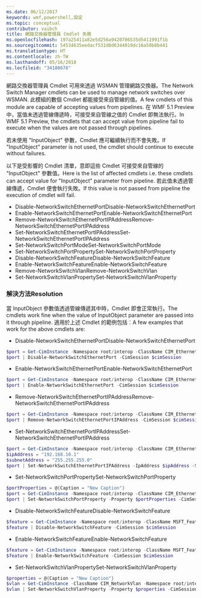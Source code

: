 ```yaml
---
ms.date: 06/12/2017
keywords: wmf,powershell,設定
ms.topic: conceptual
contributor: vaibch
title: 網路交換器管理員 Cmdlet 失敗
ms.openlocfilehash: 197a25411a82e5d256a9420706535d5411991f1b
ms.sourcegitcommit: 54534635eedacf531d8d6344019dc16a50b8b441
ms.translationtype: HT
ms.contentlocale: zh-TW
ms.lasthandoff: 05/16/2018
ms.locfileid: "34188678"
---
```

<span data-ttu-id="3fe98-103">網路交換器管理員 Cmdlet 可用來透過 WSMAN 管理網路交換器。</span><span class="sxs-lookup"><span data-stu-id="3fe98-103">The Network Switch Manager cmdlets can be used to manage network switches over WSMAN.</span></span>
<span data-ttu-id="3fe98-104">此模組的數個 Cmdlet 都能接受來自管線的值。</span><span class="sxs-lookup"><span data-stu-id="3fe98-104">A few cmdlets of this module are capable of accepting values from pipelines.</span></span>
<span data-ttu-id="3fe98-105">在 WMF 5.1 Preview 中，當值未透過管線傳遞時，可接受來自管線之值的 Cmdlet 即無法執行。</span><span class="sxs-lookup"><span data-stu-id="3fe98-105">In WMF 5.1 Preview, the cmdlets that can accept value from pipeline fail to execute when the values are not passed through pipelines.</span></span>

<span data-ttu-id="3fe98-106">若未使用 "InputObject" 參數，Cmdlet 應可繼續執行而不會失敗。</span><span class="sxs-lookup"><span data-stu-id="3fe98-106">If "InputObject" parameter is not used, the cmdlet should continue to execute without failures.</span></span>

<span data-ttu-id="3fe98-107">以下是受影響的 Cmdlet 清單，意即這些 Cmdlet 可接受來自管線的 "InputObject" 參數值。</span><span class="sxs-lookup"><span data-stu-id="3fe98-107">Here is the list of affected cmdlets i.e. these cmdlets can accept value for "InputObject" parameter from pipeline.</span></span>
<span data-ttu-id="3fe98-108">若此值未透過管線傳遞，Cmdlet 便會執行失敗。</span><span class="sxs-lookup"><span data-stu-id="3fe98-108">If this value is not passed from pipeline the execution of cmdlet will fail.</span></span>

- <span data-ttu-id="3fe98-109">Disable-NetworkSwitchEthernetPort</span><span class="sxs-lookup"><span data-stu-id="3fe98-109">Disable-NetworkSwitchEthernetPort</span></span>
- <span data-ttu-id="3fe98-110">Enable-NetworkSwitchEthernetPort</span><span class="sxs-lookup"><span data-stu-id="3fe98-110">Enable-NetworkSwitchEthernetPort</span></span>
- <span data-ttu-id="3fe98-111">Remove-NetworkSwitchEthernetPortIPAddress</span><span class="sxs-lookup"><span data-stu-id="3fe98-111">Remove-NetworkSwitchEthernetPortIPAddress</span></span>
- <span data-ttu-id="3fe98-112">Set-NetworkSwitchEthernetPortIPAddress</span><span class="sxs-lookup"><span data-stu-id="3fe98-112">Set-NetworkSwitchEthernetPortIPAddress</span></span>
- <span data-ttu-id="3fe98-113">Set-NetworkSwitchPortMode</span><span class="sxs-lookup"><span data-stu-id="3fe98-113">Set-NetworkSwitchPortMode</span></span>
- <span data-ttu-id="3fe98-114">Set-NetworkSwitchPortProperty</span><span class="sxs-lookup"><span data-stu-id="3fe98-114">Set-NetworkSwitchPortProperty</span></span>
- <span data-ttu-id="3fe98-115">Disable-NetworkSwitchFeature</span><span class="sxs-lookup"><span data-stu-id="3fe98-115">Disable-NetworkSwitchFeature</span></span>
- <span data-ttu-id="3fe98-116">Enable-NetworkSwitchFeature</span><span class="sxs-lookup"><span data-stu-id="3fe98-116">Enable-NetworkSwitchFeature</span></span>
- <span data-ttu-id="3fe98-117">Remove-NetworkSwitchVlan</span><span class="sxs-lookup"><span data-stu-id="3fe98-117">Remove-NetworkSwitchVlan</span></span>
- <span data-ttu-id="3fe98-118">Set-NetworkSwitchVlanProperty</span><span class="sxs-lookup"><span data-stu-id="3fe98-118">Set-NetworkSwitchVlanProperty</span></span>

### <a name="resolution"></a><span data-ttu-id="3fe98-119">解決方法</span><span class="sxs-lookup"><span data-stu-id="3fe98-119">Resolution</span></span>
<span data-ttu-id="3fe98-120">當 InputObject 參數值透過管線傳遞其中時，Cmdlet 即會正常執行。</span><span class="sxs-lookup"><span data-stu-id="3fe98-120">The cmdlets work fine when the value of InputObject parameter are passed into it through pipeline.</span></span> <span data-ttu-id="3fe98-121">適用於上述 Cmdlet 的範例包括︰</span><span class="sxs-lookup"><span data-stu-id="3fe98-121">A few examples that work for the above cmdlets are:</span></span>

- <span data-ttu-id="3fe98-122">Disable-NetworkSwitchEthernetPort</span><span class="sxs-lookup"><span data-stu-id="3fe98-122">Disable-NetworkSwitchEthernetPort</span></span>
```powershell
$port = Get-CimInstance -Namespace root/interop -ClassName CIM_EthernetPort -CimSession $cimSession | Select-Object -First 1
$port | Disable-NetworkSwitchEthernetPort -CimSession $cimSession
```

- <span data-ttu-id="3fe98-123">Enable-NetworkSwitchEthernetPort</span><span class="sxs-lookup"><span data-stu-id="3fe98-123">Enable-NetworkSwitchEthernetPort</span></span>
```powershell
$port = Get-CimInstance -Namespace root/interop -ClassName CIM_EthernetPort -CimSession $cimSession | Select-Object -First 1
$port | Enable-NetworkSwitchEthernetPort -CimSession $cimSession
```

- <span data-ttu-id="3fe98-124">Remove-NetworkSwitchEthernetPortIPAddress</span><span class="sxs-lookup"><span data-stu-id="3fe98-124">Remove-NetworkSwitchEthernetPortIPAddress</span></span>
```powershell
$port = Get-CimInstance -Namespace root/interop -ClassName CIM_EthernetPort -CimSession $cimSession | Select-Object -First 1
$port | Remove-NetworkSwitchEthernetPortIPAddress -CimSession $cimSession
```

- <span data-ttu-id="3fe98-125">Set-NetworkSwitchEthernetPortIPAddress</span><span class="sxs-lookup"><span data-stu-id="3fe98-125">Set-NetworkSwitchEthernetPortIPAddress</span></span>
```powershell
$port = Get-CimInstance -Namespace root/interop -ClassName CIM_EthernetPort -CimSession $cimSession | Select-Object -First 1
$ipAddress = "192.168.10.1"
$subnetAddress = "255.255.255.0"
$port | Set-NetworkSwitchEthernetPortIPAddress -IpAddress $ipAddress -SubnetAddress $subnetAddress -CimSession $cimSession
```

- <span data-ttu-id="3fe98-126">Set-NetworkSwitchPortProperty</span><span class="sxs-lookup"><span data-stu-id="3fe98-126">Set-NetworkSwitchPortProperty</span></span>
```powershell
$portProperties = @{Caption = "New Caption"}
$port = Get-CimInstance -Namespace root/interop -ClassName CIM_EthernetPort -CimSession $cimSession | Select-Object -First 1
$port | Set-NetworkSwitchPortProperty -Property $portProperties -CimSession $cimSession
```

- <span data-ttu-id="3fe98-127">Disable-NetworkSwitchFeature</span><span class="sxs-lookup"><span data-stu-id="3fe98-127">Disable-NetworkSwitchFeature</span></span>
```powershell
$feature = Get-CimInstance -Namespace root/interop -ClassName MSFT_Feature -CimSession $cimSession | Select-Object -First 1
$feature | Disable-NetworkSwitchFeature -CimSession $cimSession
```

- <span data-ttu-id="3fe98-128">Enable-NetworkSwitchFeature</span><span class="sxs-lookup"><span data-stu-id="3fe98-128">Enable-NetworkSwitchFeature</span></span>
```powershell
$feature = Get-CimInstance -Namespace root/interop -ClassName MSFT_Feature -CimSession $cimSession | Select-Object -First 1
$feature | Enable-NetworkSwitchFeature -CimSession $cimSession
```

- <span data-ttu-id="3fe98-129">Set-NetworkSwitchVlanProperty</span><span class="sxs-lookup"><span data-stu-id="3fe98-129">Set-NetworkSwitchVlanProperty</span></span>
```powershell
$properties = @{Caption = "New Caption"}
$vlan = Get-CimInstance -ClassName CIM_NetworkVlan -Namespace root/interop -CimSession $cimSession | Select-Object -First 1
$vlan | Set-NetworkSwitchVlanProperty -Property $properties -CimSession $cimSession
```
